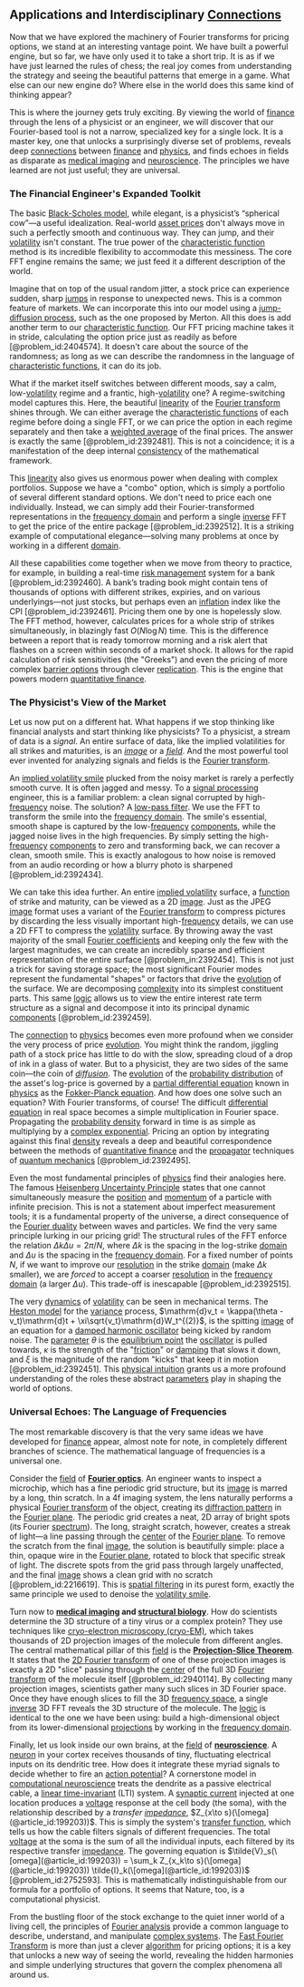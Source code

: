 ## Applications and Interdisciplinary [Connections](@article_id:193345)

Now that we have explored the machinery of Fourier transforms for pricing options, we stand at an interesting vantage point. We have built a powerful engine, but so far, we have only used it to take a short trip. It is as if we have just learned the rules of chess; the real joy comes from understanding the strategy and seeing the beautiful patterns that emerge in a game. What else can our new engine do? Where else in the world does this same kind of thinking appear?

This is where the journey gets truly exciting. By viewing the world of [finance](@article_id:144433) through the lens of a physicist or an engineer, we will discover that our Fourier-based tool is not a narrow, specialized key for a single lock. It is a master key, one that unlocks a surprisingly diverse set of problems, reveals deep [connections](@article_id:193345) between [finance](@article_id:144433) and [physics](@article_id:144980), and finds echoes in fields as disparate as [medical imaging](@article_id:269155) and [neuroscience](@article_id:148534). The principles we have learned are not just useful; they are universal.

### The Financial Engineer's Expanded Toolkit

The basic [Black-Scholes model](@article_id:138675), while elegant, is a physicist’s “spherical cow”—a useful idealization. Real-world [asset prices](@article_id:171477) don't always move in such a perfectly smooth and continuous way. They can jump, and their [volatility](@article_id:266358) isn't constant. The true power of the [characteristic function](@article_id:141220) method is its incredible flexibility to accommodate this messiness. The core FFT engine remains the same; we just feed it a different description of the world.

Imagine that on top of the usual random jitter, a stock price can experience sudden, sharp [jumps](@article_id:273296) in response to unexpected news. This is a common feature of markets. We can incorporate this into our model using a [jump-diffusion process](@article_id:147407), such as the one proposed by Merton. All this does is add another term to our [characteristic function](@article_id:141220). Our FFT pricing machine takes it in stride, calculating the option price just as readily as before [@problem_id:2404574]. It doesn't care about the source of the randomness; as long as we can describe the randomness in the language of [characteristic functions](@article_id:261083), it can do its job.

What if the market itself switches between different moods, say a calm, low-[volatility](@article_id:266358) regime and a frantic, high-[volatility](@article_id:266358) one? A regime-switching model captures this. Here, the beautiful [linearity](@article_id:155877) of the [Fourier transform](@article_id:141626) shines through. We can either average the [characteristic functions](@article_id:261083) of each regime before doing a single FFT, or we can price the option in each regime separately and then take a [weighted average](@article_id:143343) of the final prices. The answer is exactly the same [@problem_id:2392481]. This is not a coincidence; it is a manifestation of the deep internal [consistency](@article_id:151946) of the mathematical framework.

This [linearity](@article_id:155877) also gives us enormous power when dealing with complex portfolios. Suppose we have a "combo" option, which is simply a portfolio of several different standard options. We don't need to price each one individually. Instead, we can simply add their Fourier-transformed representations in the [frequency domain](@article_id:159576) and perform a single [inverse](@article_id:260340) FFT to get the price of the entire package [@problem_id:2392512]. It is a striking example of computational elegance—solving many problems at once by working in a different [domain](@article_id:274630).

All these capabilities come together when we move from theory to practice, for example, in building a real-time [risk management](@article_id:140788) system for a bank [@problem_id:2392460]. A bank’s trading book might contain tens of thousands of options with different strikes, expiries, and on various underlyings—not just stocks, but perhaps even an [inflation](@article_id:160710) index like the CPI [@problem_id:2392461]. Pricing them one by one is hopelessly slow. The FFT method, however, calculates prices for a whole strip of strikes simultaneously, in blazingly fast $O(N \log N)$ time. This is the difference between a report that is ready tomorrow morning and a risk alert that flashes on a screen within seconds of a market shock. It allows for the rapid calculation of risk sensitivities (the "Greeks") and even the pricing of more complex [barrier options](@article_id:264465) through clever [replication](@article_id:144538). This is the engine that powers modern [quantitative finance](@article_id:138626).

### The Physicist's View of the Market

Let us now put on a different hat. What happens if we stop thinking like financial analysts and start thinking like physicists? To a physicist, a stream of data is a *signal*. An entire surface of data, like the implied volatilities for all strikes and maturities, is an *[image](@article_id:151831)* or a *[field](@article_id:151652)*. And the most powerful tool ever invented for analyzing signals and fields is the [Fourier transform](@article_id:141626).

An [implied volatility smile](@article_id:147077) plucked from the noisy market is rarely a perfectly smooth curve. It is often jagged and messy. To a [signal processing](@article_id:146173) engineer, this is a familiar problem: a clean signal corrupted by high-[frequency](@article_id:264036) noise. The solution? A [low-pass filter](@article_id:144706). We use the FFT to transform the smile into the [frequency domain](@article_id:159576). The smile's essential, smooth shape is captured by the low-[frequency](@article_id:264036) [components](@article_id:152417), while the jagged noise lives in the high frequencies. By simply setting the high-[frequency](@article_id:264036) [components](@article_id:152417) to zero and transforming back, we can recover a clean, smooth smile. This is exactly analogous to how noise is removed from an audio recording or how a blurry photo is sharpened [@problem_id:2392434].

We can take this idea further. An entire [implied volatility](@article_id:141648) surface, a [function](@article_id:141001) of strike and maturity, can be viewed as a 2D [image](@article_id:151831). Just as the JPEG [image](@article_id:151831) format uses a variant of the [Fourier transform](@article_id:141626) to compress pictures by discarding the less visually important high-[frequency](@article_id:264036) details, we can use a 2D FFT to compress the [volatility](@article_id:266358) surface. By throwing away the vast majority of the small [Fourier coefficients](@article_id:144392) and keeping only the few with the largest magnitudes, we can create an incredibly sparse and efficient representation of the entire surface [@problem_in:2392454]. This is not just a trick for saving storage space; the most significant Fourier modes represent the fundamental "shapes" or factors that drive the [evolution](@article_id:143283) of the surface. We are decomposing [complexity](@article_id:265609) into its simplest constituent parts. This same [logic](@article_id:266330) allows us to view the entire interest rate term structure as a signal and decompose it into its principal dynamic [components](@article_id:152417) [@problem_id:2392459].

The [connection](@article_id:157984) to [physics](@article_id:144980) becomes even more profound when we consider the very process of price [evolution](@article_id:143283). You might think the random, jiggling path of a stock price has little to do with the slow, spreading cloud of a drop of ink in a glass of water. But to a physicist, they are two sides of the same coin—the coin of *[diffusion](@article_id:140951)*. The [evolution](@article_id:143283) of the [probability distribution](@article_id:145910) of the asset's log-price is governed by a [partial differential equation](@article_id:140838) known in [physics](@article_id:144980) as the [Fokker-Planck equation](@article_id:139661). And how does one solve such an equation? With Fourier transforms, of course! The difficult [differential equation](@article_id:263690) in real space becomes a simple multiplication in Fourier space. Propagating the [probability density](@article_id:143372) forward in time is as simple as multiplying by a [complex exponential](@article_id:264606). Pricing an option by integrating against this final [density](@article_id:140340) reveals a deep and beautiful correspondence between the methods of [quantitative finance](@article_id:138626) and the [propagator](@article_id:139064) techniques of [quantum mechanics](@article_id:141149) [@problem_id:2392495].

Even the most fundamental principles of [physics](@article_id:144980) find their analogies here. The famous [Heisenberg Uncertainty Principle](@article_id:143704) states that one cannot simultaneously measure the [position](@article_id:167295) and [momentum](@article_id:138659) of a particle with infinite precision. This is not a statement about imperfect measurement tools; it is a fundamental property of the universe, a direct consequence of the [Fourier duality](@article_id:199979) between waves and particles. We find the very same principle lurking in our pricing grid! The structural rules of the FFT enforce the relation $\Delta k \Delta u = 2\pi/N$, where $\Delta k$ is the spacing in the log-strike [domain](@article_id:274630) and $\Delta u$ is the spacing in the [frequency domain](@article_id:159576). For a fixed number of points $N$, if we want to improve our [resolution](@article_id:142622) in the strike [domain](@article_id:274630) (make $\Delta k$ smaller), we are *forced* to accept a coarser [resolution](@article_id:142622) in the [frequency domain](@article_id:159576) (a larger $\Delta u$). This trade-off is inescapable [@problem_id:2392515].

The very [dynamics](@article_id:163910) of [volatility](@article_id:266358) can be seen in mechanical terms. The [Heston model](@article_id:143341) for the [variance](@article_id:148683) process, $\mathrm{d}v_t = \kappa(\theta - v_t)\mathrm{d}t + \xi\sqrt{v_t}\mathrm{d}W_t^{(2)}$, is the spitting [image](@article_id:151831) of an equation for a [damped harmonic oscillator](@article_id:276354) being kicked by random noise. The [parameter](@article_id:174151) $\theta$ is the [equilibrium point](@article_id:272211) the [oscillator](@article_id:271055) is pulled towards, $\kappa$ is the strength of the "[friction](@article_id:169020)" or [damping](@article_id:166857) that slows it down, and $\xi$ is the magnitude of the random "kicks" that keep it in motion [@problem_id:2392451]. This [physical intuition](@article_id:260271) grants us a more profound understanding of the roles these abstract [parameters](@article_id:173606) play in shaping the world of options.

### Universal Echoes: The Language of Frequencies

The most remarkable discovery is that the very same ideas we have developed for [finance](@article_id:144433) appear, almost note for note, in completely different branches of science. The mathematical language of frequencies is a universal one.

Consider the [field](@article_id:151652) of **[Fourier optics](@article_id:160311)**. An engineer wants to inspect a microchip, which has a fine periodic grid structure, but its [image](@article_id:151831) is marred by a long, thin scratch. In a 4f imaging system, the lens naturally performs a physical [Fourier transform](@article_id:141626) of the object, creating its [diffraction pattern](@article_id:141490) in the [Fourier plane](@article_id:171823). The periodic grid creates a neat, 2D array of bright spots (its Fourier [spectrum](@article_id:273306)). The long, straight scratch, however, creates a streak of light—a line passing through the [center](@article_id:265330) of the [Fourier plane](@article_id:171823). To remove the scratch from the final [image](@article_id:151831), the solution is beautifully simple: place a thin, opaque wire in the [Fourier plane](@article_id:171823), rotated to block that specific streak of light. The discrete spots from the grid pass through largely unaffected, and the final [image](@article_id:151831) shows a clean grid with no scratch [@problem_id:2216619]. This is [spatial filtering](@article_id:201935) in its purest form, exactly the same principle we used to denoise the [volatility smile](@article_id:143351).

Turn now to **[medical imaging](@article_id:269155) and [structural biology](@article_id:150551)**. How do scientists determine the 3D structure of a tiny virus or a complex protein? They use techniques like [cryo-electron microscopy (cryo-EM)](@article_id:192843), which takes thousands of 2D projection images of the molecule from different angles. The central mathematical pillar of this [field](@article_id:151652) is the **[Projection-Slice Theorem](@article_id:267183)**. It states that the [2D Fourier transform](@article_id:269161) of one of these projection images is exactly a 2D "slice" passing through the [center](@article_id:265330) of the full 3D [Fourier transform](@article_id:141626) of the molecule itself [@problem_id:2940114]. By collecting many projection images, scientists gather many such slices in 3D Fourier space. Once they have enough slices to fill the 3D [frequency space](@article_id:196781), a single [inverse](@article_id:260340) 3D FFT reveals the 3D structure of the molecule. The [logic](@article_id:266330) is identical to the one we have been using: build a high-dimensional object from its lower-dimensional [projections](@article_id:151669) by working in the [frequency domain](@article_id:159576).

Finally, let us look inside our own brains, at the [field](@article_id:151652) of **[neuroscience](@article_id:148534)**. A [neuron](@article_id:147606) in your cortex receives thousands of tiny, fluctuating electrical inputs on its dendritic tree. How does it integrate these myriad signals to decide whether to fire an [action potential](@article_id:138012)? A cornerstone model in [computational neuroscience](@article_id:274006) treats the dendrite as a passive electrical cable, a [linear time-invariant](@article_id:275793) (LTI) system. A [synaptic current](@article_id:197575) injected at one location produces a [voltage](@article_id:261342) response at the cell body (the soma), with the relationship described by a *transfer [impedance](@article_id:270526)*, $Z_{x\to s}(\[omega](@article_id:199203))$. This is simply the system's [transfer function](@article_id:273403), which tells us how the cable filters signals of different frequencies. The total [voltage](@article_id:261342) at the soma is the sum of all the individual inputs, each filtered by its respective transfer [impedance](@article_id:270526). The governing equation is $\tilde{V}_s(\[omega](@article_id:199203)) = \sum_k Z_{x_k\to s}(\[omega](@article_id:199203)) \tilde{I}_k(\[omega](@article_id:199203))$ [@problem_id:2752593]. This is mathematically indistinguishable from our formula for a portfolio of options. It seems that Nature, too, is a computational physicist.

From the bustling floor of the stock exchange to the quiet inner world of a living cell, the principles of [Fourier analysis](@article_id:137146) provide a common language to describe, understand, and manipulate [complex systems](@article_id:137572). The [Fast Fourier Transform](@article_id:142938) is more than just a clever [algorithm](@article_id:267625) for pricing options; it is a key that unlocks a new way of seeing the world, revealing the hidden harmonies and simple underlying structures that govern the complex phenomena all around us.